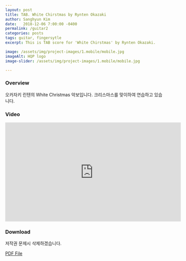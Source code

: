 ```yaml
---
layout: post
title: TAB. White Chirstmas by Rynten Okazaki
author: Sanghyun Kim
date:   2018-12-06 7:00:00 -0400
permalink: /guitar2
categories: posts
tags: guitar, fingersytle
excerpt: This is TAB score for 'White Chirstmas' by Rynten Okazaki.

image: /assets/img/project-images/1.mobile/mobile.jpg
imageAlt: HQP logo
image-slider: /assets/img/project-images/1.mobile/mobile.jpg

---
```

### Overview
오카자키 린텐의 White Christmas 악보입니다. 
크리스마스를 맞이하여 연습하고 있습니다.

### Video
<div class="row projects-display">
					<div class="video-container">
						<iframe width="560" height="315" src="https://www.youtube.com/embed/-mw-QXxkm3o
" frameborder="0" allowfullscreen></iframe>
					</div>
</div>

### Download
저작권 문제시 삭제하겠습니다.

<a href="/assets/pdf/posts/White Christmas by Rynten.pdf"> PDF File </a>
